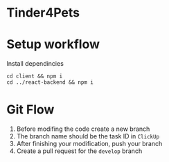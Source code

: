 # Tinder4Pets

# Setup workflow
Install dependincies
```
cd client && npm i
cd ../react-backend && npm i
```

# Git Flow
1. Before modifing the code create a new branch
2. The branch name should be the task ID in `ClickUp`
3. After finishing your modification, push your branch
4. Create a pull request for the `develop` branch
